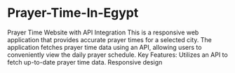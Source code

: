 # Prayer-Time-In-Egypt
Prayer Time Website with API Integration  This is a responsive web application that provides accurate prayer times for a selected city. The application fetches prayer time data using an API, allowing users to conveniently view the daily prayer schedule. Key Features:  Utilizes an API to fetch up-to-date prayer time data. Responsive design
